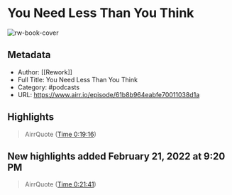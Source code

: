 # You Need Less Than You Think

![rw-book-cover](https://images.transistor.fm/file/transistor/images/show/4671/full_1618328712-artwork.jpg)

## Metadata
- Author: [[Rework]]
- Full Title: You Need Less Than You Think
- Category: #podcasts
- URL: https://www.airr.io/episode/61b8b964eabfe70011038d1a

## Highlights
> AirrQuote ([Time 0:19:16](https://www.airr.io/quote/6205a67442da25d82df5e777))



## New highlights added February 21, 2022 at 9:20 PM
> AirrQuote ([Time 0:21:41](https://www.airr.io/quote/6211a42342da25d82df7a6a9))



